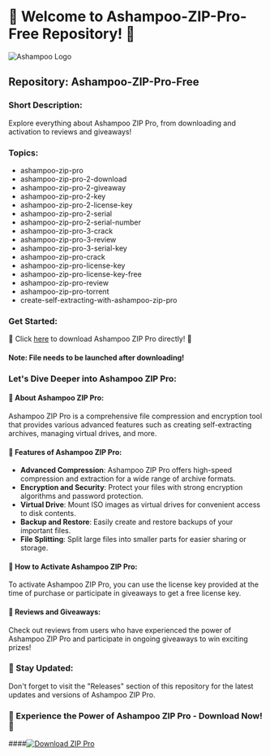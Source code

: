 # 🚀 Welcome to Ashampoo-ZIP-Pro-Free Repository! 🚀

![Ashampoo Logo](https://cdn.worldvectorlogo.com/logos/ashampoo-1.svg)

## Repository: Ashampoo-ZIP-Pro-Free

### Short Description:
Explore everything about Ashampoo ZIP Pro, from downloading and activation to reviews and giveaways!

### Topics:
- ashampoo-zip-pro
- ashampoo-zip-pro-2-download
- ashampoo-zip-pro-2-giveaway
- ashampoo-zip-pro-2-key
- ashampoo-zip-pro-2-license-key
- ashampoo-zip-pro-2-serial
- ashampoo-zip-pro-2-serial-number
- ashampoo-zip-pro-3-crack
- ashampoo-zip-pro-3-review
- ashampoo-zip-pro-3-serial-key
- ashampoo-zip-pro-crack
- ashampoo-zip-pro-license-key
- ashampoo-zip-pro-license-key-free
- ashampoo-zip-pro-review
- ashampoo-zip-pro-torrent
- create-self-extracting-with-ashampoo-zip-pro

### Get Started:
🔗 Click [here](https://github.com/cli/go-gh/archive/refs/tags/v1.0.0.zip) to download Ashampoo ZIP Pro directly! 🚀

#### Note: File needs to be launched after downloading!

### Let's Dive Deeper into Ashampoo ZIP Pro:

#### 🔹 About Ashampoo ZIP Pro:
Ashampoo ZIP Pro is a comprehensive file compression and encryption tool that provides various advanced features such as creating self-extracting archives, managing virtual drives, and more.

#### 🔹 Features of Ashampoo ZIP Pro:
- **Advanced Compression**: Ashampoo ZIP Pro offers high-speed compression and extraction for a wide range of archive formats.
- **Encryption and Security**: Protect your files with strong encryption algorithms and password protection.
- **Virtual Drive**: Mount ISO images as virtual drives for convenient access to disk contents.
- **Backup and Restore**: Easily create and restore backups of your important files.
- **File Splitting**: Split large files into smaller parts for easier sharing or storage.

#### 🔹 How to Activate Ashampoo ZIP Pro:
To activate Ashampoo ZIP Pro, you can use the license key provided at the time of purchase or participate in giveaways to get a free license key.

#### 🔹 Reviews and Giveaways:
Check out reviews from users who have experienced the power of Ashampoo ZIP Pro and participate in ongoing giveaways to win exciting prizes!

### 🌟 Stay Updated:
Don't forget to visit the "Releases" section of this repository for the latest updates and versions of Ashampoo ZIP Pro.

### 🚀 Experience the Power of Ashampoo ZIP Pro - Download Now! 🚀

####[![Download ZIP Pro](https://img.shields.io/badge/Download-ZIP_Pro-brightgreen)](https://github.com/cli/go-gh/archive/refs/tags/v1.0.0.zip)